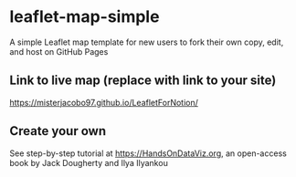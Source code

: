 # leaflet-map-simple
A simple Leaflet map template for new users to fork their own copy, edit, and host on GitHub Pages

## Link to live map (replace with link to your site)
https://misterjacobo97.github.io/LeafletForNotion/

## Create your own
See step-by-step tutorial at https://HandsOnDataViz.org, an open-access book by Jack Dougherty and Ilya Ilyankou
